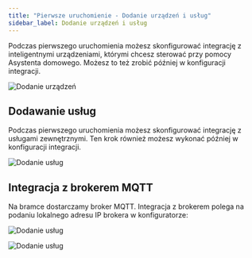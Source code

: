 ```yaml
---
title: "Pierwsze uruchomienie - Dodanie urządzeń i usług"
sidebar_label: Dodanie urządzeń i usług
---
```


Podczas pierwszego uruchomienia możesz skonfigurować integrację z inteligentnymi urządzeniami, którymi chcesz sterować przy pomocy Asystenta domowego. Możesz to też zrobić później w konfiguracji integracji.

![Dodanie urządzeń](/img/en/frontend/onboarding_step_4.png)


## Dodawanie usług

Podczas pierwszego uruchomienia możesz skonfigurować integrację z usługami zewnętrznymi. Ten krok również możesz wykonać później w konfiguracji integracji.

![Dodanie usług](/img/en/frontend/onboarding_step_5.png)


## Integracja z brokerem MQTT

Na bramce dostarczamy broker MQTT. Integracja z brokerem polega na podaniu lokalnego adresu IP brokera w konfiguratorze:

![Dodanie usług](/img/en/bramka/mqtt_integration_1.png)


![Dodanie usług](/img/en/bramka/mqtt_integration_2.png)
